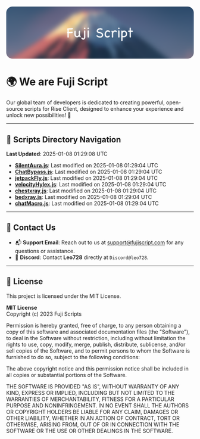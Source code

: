 ![Banner](.github/b.webp)

# 🌍 **We are Fuji Script**

Our global team of developers is dedicated to creating powerful, open-source scripts for Rise Client, designed to enhance your experience and unlock new possibilities! 🌟

---
<!-- SCRIPTS_NAVIGATION_START -->
## 📂 **Scripts Directory Navigation**

**Last Updated**: 2025-01-08 01:29:08 UTC

- **[SilentAura.js](scripts/SilentAura.js)**: Last modified on 2025-01-08 01:29:04 UTC
- **[ChatBypass.js](scripts/ChatBypass.js)**: Last modified on 2025-01-08 01:29:04 UTC
- **[jetpackFly.js](scripts/jetpackFly.js)**: Last modified on 2025-01-08 01:29:04 UTC
- **[velocityHylex.js](scripts/velocityHylex.js)**: Last modified on 2025-01-08 01:29:04 UTC
- **[chestxray.js](scripts/chestxray.js)**: Last modified on 2025-01-08 01:29:04 UTC
- **[bedxray.js](scripts/bedxray.js)**: Last modified on 2025-01-08 01:29:04 UTC
- **[chatMacro.js](scripts/chatMacro.js)**: Last modified on 2025-01-08 01:29:04 UTC

<!-- SCRIPTS_NAVIGATION_END -->

---

## 💬 **Contact Us**  
- 📬 **Support Email**: Reach out to us at [support@fujiscript.com](mailto:support@fujiscript.com) for any questions or assistance.  
- 💬 **Discord**: Contact **Leo728** directly at `Discord@leo728`.

---

## 📜 **License**

This project is licensed under the MIT License.  

**MIT License**  
Copyright (c) 2023 Fuji Scripts  

Permission is hereby granted, free of charge, to any person obtaining a copy of this software and associated documentation files (the "Software"), to deal in the Software without restriction, including without limitation the rights to use, copy, modify, merge, publish, distribute, sublicense, and/or sell copies of the Software, and to permit persons to whom the Software is furnished to do so, subject to the following conditions:  

The above copyright notice and this permission notice shall be included in all copies or substantial portions of the Software.  

THE SOFTWARE IS PROVIDED "AS IS", WITHOUT WARRANTY OF ANY KIND, EXPRESS OR IMPLIED, INCLUDING BUT NOT LIMITED TO THE WARRANTIES OF MERCHANTABILITY, FITNESS FOR A PARTICULAR PURPOSE AND NONINFRINGEMENT. IN NO EVENT SHALL THE AUTHORS OR COPYRIGHT HOLDERS BE LIABLE FOR ANY CLAIM, DAMAGES OR OTHER LIABILITY, WHETHER IN AN ACTION OF CONTRACT, TORT OR OTHERWISE, ARISING FROM, OUT OF OR IN CONNECTION WITH THE SOFTWARE OR THE USE OR OTHER DEALINGS IN THE SOFTWARE.  
